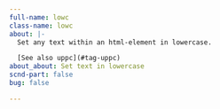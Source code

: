 ```yaml
---
full-name: lowc
class-name: lowc
about: |-
  Set any text within an html-element in lowercase.

  [See also uppc](#tag-uppc)
about_about: Set text in lowercase
scnd-part: false
bug: false

---
```

